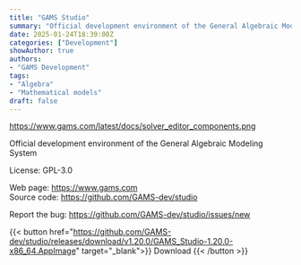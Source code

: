 ```yaml
---
title: "GAMS Studio"
summary: "Official development environment of the General Algebraic Modeling System"
date: 2025-01-24T18:39:00Z
categories: ["Development"]
showAuthor: true
authors:
- "GAMS Development"
tags: 
- "Algebra"
- "Mathematical models"
draft: false
---
```


https://www.gams.com/latest/docs/solver_editor_components.png

Official development environment of the General Algebraic Modeling System

License: GPL-3.0

Web page: <https://www.gams.com>  
Source code: <https://github.com/GAMS-dev/studio>

Report the bug: <https://github.com/GAMS-dev/studio/issues/new>  

{{< button href="https://github.com/GAMS-dev/studio/releases/download/v1.20.0/GAMS_Studio-1.20.0-x86_64.AppImage" target="_blank">}}
Download
{{< /button >}}